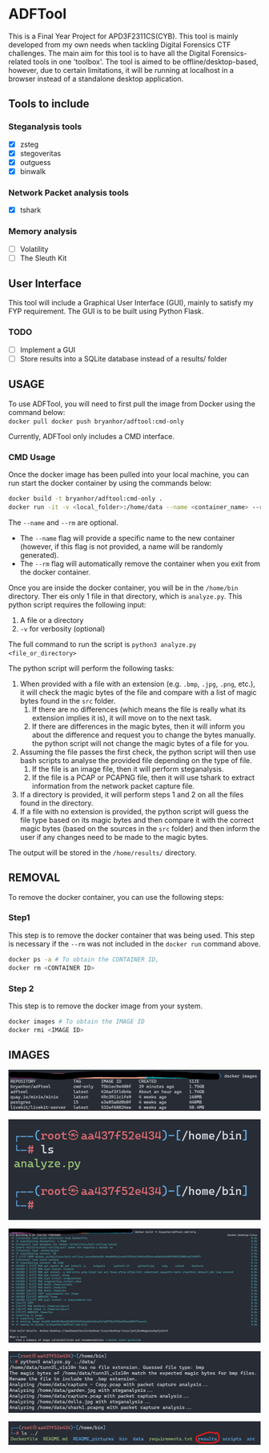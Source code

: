 # ADFTool

This is a Final Year Project for APD3F2311CS(CYB). This tool is mainly developed from my own needs when tackling Digital Forensics CTF challenges. The main aim for this tool is to have all the Digital Forensics-related tools in one 'toolbox'. The tool is aimed to be offline/desktop-based, however, due to certain limitations, it will be running at localhost in a browser instead of a standalone desktop application.

## Tools to include

### Steganalysis tools

- [x] zsteg
- [x] stegoveritas
- [x] outguess
- [x] binwalk

### Network Packet analysis tools

- [x] tshark

### Memory analysis

- [ ] Volatility
- [ ] The Sleuth Kit

## User Interface

This tool will include a Graphical User Interface (GUI), mainly to satisfy my FYP requirement. The GUI is to be built using Python Flask.

### TODO

- [ ] Implement a GUI
- [ ] Store results into a SQLite database instead of a results/ folder

## USAGE

To use ADFTool, you will need to first pull the image from Docker using the command below:<br>
`docker pull docker push bryanhor/adftool:cmd-only`

Currently, ADFTool only includes a CMD interface.

### CMD Usage

Once the docker image has been pulled into your local machine, you can run start the docker container by using the
commands below:<br>

```bash
docker build -t bryanhor/adftool:cmd-only .
docker run -it -v <local_folder>:/home/data --name <container_name> --rm bryanhor/adftool:cmd-only
```

The `--name` and `--rm` are optional.<br>

- The `--name` flag will provide a specific name to the new container (however, if this flag is not provided, a name will be randomly generated).
- The `--rm` flag will automatically remove the container when you exit from the docker container.

Once you are inside the docker container, you will be in the `/home/bin` directory. Ther eis only 1 file in that directory, which is `analyze.py`. This python script requires the following input:

1. A file or a directory
2. `-v` for verbosity (optional)

The full command to run the script is `python3 analyze.py <file_or_directory>`

The python script will perform the following tasks:

1. When provided with a file with an extension (e.g. `.bmp`, `.jpg`, `.png`, etc.), it will check the magic bytes of the file and compare with a list of magic bytes found in the `src` folder.
   1. If there are no differences (which means the file is really what its extension implies it is), it will move on to the next task.
   2. If there are differences in the magic bytes, then it will inform you about the difference and request you to change the bytes manually. the python script will not change the magic bytes of a file for you.
2. Assuming the file passes the first check, the python script will then use bash scripts to analyse the provided file depending on the type of file.
   1. If the file is an image file, then it will perform steganalysis.
   2. If the file is a PCAP or PCAPNG file, then it will use tshark to extract information from the network packet capture file.
3. If a directory is provided, it will perform steps 1 and 2 on all the files found in the directory.
4. If a file with no extension is provided, the python script will guess the file type based on its magic bytes and then compare it with the correct magic bytes (based on the sources in the `src` folder) and then inform the user if any changes need to be made to the magic bytes.

The output will be stored in the `/home/results/` directory.

## REMOVAL

To remove the docker container, you can use the following steps:<br>

### Step1

This step is to remove the docker container that was being used. This step is necessary if the `--rm` was not included in the `docker run` command above.

```bash
docker ps -a # To obtain the CONTAINER ID, 
docker rm <CONTAINER ID>
```

### Step 2

This step is to remove the docker image from your system.

```bash
docker images # To obtain the IMAGE ID
docker rmi <IMAGE ID>
```
## IMAGES

![Docker Images](README_pictures/docker_images.png)

![Docker Containers](README_pictures/docker_container_1.png)

![Docker Build](README_pictures/docker_build.png)

![Docker Analyze Directory](README_pictures/docker_analyze_directory.png)

![Docker Results](README_pictures/docker_results.png)